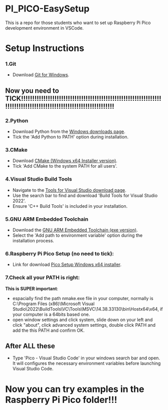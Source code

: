 # PI_PICO-EasySetup
This is a repo for those students who want to set up Raspberry Pi Pico development environment in VSCode.

# Setup Instructions

### 1.Git
- Download [Git for Windows](https://git-scm.com/download/win).

## Now you need to TICK!!!!!!!!!!!!!!!!!!!!!!!!!!!!!!!!!!!!!!!!!!!!!!!!!!!!!!!!!!!!!!!!!!!!!!!!!!!!!!!!!!!!!!!!!!!!!!!!!!!!!!!!!!!!!!!!
### 2.Python
- Download Python from the [Windows downloads page](https://www.python.org/downloads/windows/).
- Tick the 'Add Python to PATH' option during installation.

### 3.CMake
- Download [CMake (Windows x64 Installer version)](https://cmake.org/download/).
- Tick 'Add CMake to the system PATH for all users'.

### 4.Visual Studio Build Tools
- Navigate to the [Tools for Visual Studio download page](https://visualstudio.microsoft.com/downloads/).
- Use the search bar to find and download 'Build Tools for Visual Studio 2022'.
- Ensure 'C++ Build Tools' is included in your installation.

### 5.GNU ARM Embedded Toolchain
- Download the [GNU ARM Embedded Toolchain (exe version)](https://developer.arm.com/tools-and-software/open-source-software/developer-tools/gnu-toolchain/gnu-rm/downloads).
- Select the 'Add path to environment variable' option during the installation process.

### 6.Raspberry Pi Pico Setup (no need to tick):
   - Link for download [Pico Setup Windows x64 installer](https://www.raspberrypi.com/news/raspberry-pi-pico-windows-installer/).
     
### 7.Check all your PATH is right:
   **This is SUPER important**:
   - espacially find the path nmake.exe file in your computer, normally is C:\Program Files (x86)\Microsoft Visual Studio\2022\BuildTools\VC\Tools\MSVC\14.38.33130\bin\Hostx64\x64, if your computer is a 64bits based one.
   - open window settings and click system, slide down on your left and click "about", click advanced system settings, double click PATH and add the this PATH and confirm OK.

## After ALL these

- Type 'Pico - Visual Studio Code' in your windows search bar and open. It will configures the necessary environment variables before launching Visual Studio Code.

# Now you can try examples in the Raspberry Pi Pico folder!!!
